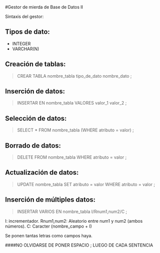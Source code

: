 
#Gestor de mierda de Base de Datos II

Sintaxis del gestor:

## Tipos de dato:

- INTEGER
- VARCHAR(N)

## Creación de tablas:

 >CREAR TABLA nombre_tabla tipo_de_dato nombre_dato ;

## Inserción de datos:

 >INSERTAR EN nombre_tabla VALORES valor_1 valor_2 ;

## Selección de datos:

 >SELECT * FROM nombre_tabla (WHERE atributo = valor) ;

## Borrado de datos:

 >DELETE FROM nombre_tabla WHERE atributo = valor ;

## Actualización de datos:

 >UPDATE nombre_tabla SET atributo = valor WHERE atributo = valor ;

## Inserción de múltiples datos:

 >INSERTAR VARIOS EN nombre_tabla I/Rnum1,num2/C ;

I: incrementador.
Rnum1,num2: Aleatorio entre num1 y num2 (ambos números).
C: Caracter (nombre_campo + I)

Se ponen tantas letras como campos haya.

####NO OLVIDARSE DE PONER ESPACIO ; LUEGO DE CADA SENTENCIA
